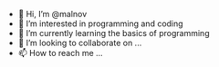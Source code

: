 - 👋 Hi, I’m @malnov
- 👀 I’m interested in programming and coding
- 🌱 I’m currently learning the basics of programming
- 💞️ I’m looking to collaborate on ...
- 📫 How to reach me ...

<!---
malnov/malnov is a ✨ special ✨ repository because its `README.md` (this file) appears on your GitHub profile.
You can click the Preview link to take a look at your changes.
--->
